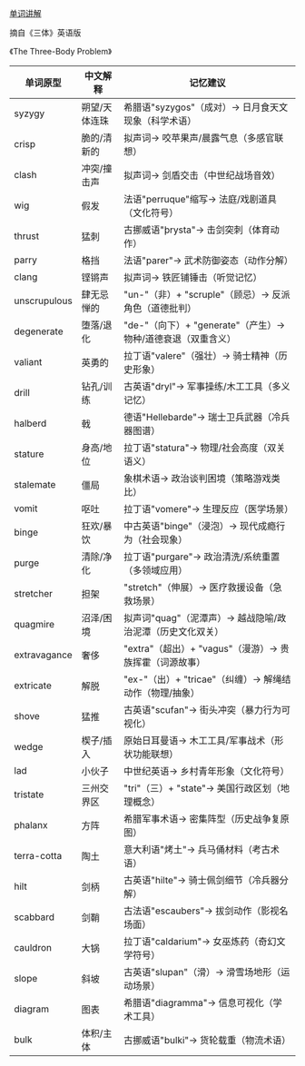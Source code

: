 [单词讲解]()

摘自《三体》英语版

《The Three-Body Problem》

| 单词原型        | 中文解释               | 记忆建议                                   |
|---------------|----------------------|------------------------------------------|
| syzygy        | 朔望/天体连珠          | 希腊语"syzygos"（成对）→ 日月食天文现象（科学术语）       |
| crisp         | 脆的/清新的           | 拟声词→ 咬苹果声/晨露气息（多感官联想）                |
| clash         | 冲突/撞击声           | 拟声词→ 剑盾交击（中世纪战场音效）                    |
| wig           | 假发                 | 法语"perruque"缩写→ 法庭/戏剧道具（文化符号）           |
| thrust        | 猛刺                 | 古挪威语"þrysta"→ 击剑突刺（体育动作）                 |
| parry         | 格挡                 | 法语"parer"→ 武术防御姿态（动作分解）                  |
| clang         | 铿锵声               | 拟声词→ 铁匠铺锤击（听觉记忆）                      |
| unscrupulous  | 肆无忌惮的            | "un-"（非）+ "scruple"（顾忌）→ 反派角色（道德批判）      |
| degenerate    | 堕落/退化            | "de-"（向下）+ "generate"（产生）→ 物种/道德衰退（双重含义） |
| valiant       | 英勇的               | 拉丁语"valere"（强壮）→ 骑士精神（历史形象）             |
| drill         | 钻孔/训练            | 古英语"dryl"→ 军事操练/木工工具（多义记忆）               |
| halberd       | 戟                  | 德语"Hellebarde"→ 瑞士卫兵武器（冷兵器图谱）             |
| stature       | 身高/地位            | 拉丁语"statura"→ 物理/社会高度（双关语义）              |
| stalemate     | 僵局                 | 象棋术语→ 政治谈判困境（策略游戏类比）                  |
| vomit         | 呕吐                 | 拉丁语"vomere"→ 生理反应（医学场景）                   |
| binge         | 狂欢/暴饮            | 中古英语"binge"（浸泡）→ 现代成瘾行为（社会现象）          |
| purge         | 清除/净化            | 拉丁语"purgare"→ 政治清洗/系统重置（多领域应用）         |
| stretcher     | 担架                 | "stretch"（伸展）→ 医疗救援设备（急救场景）             |
| quagmire      | 沼泽/困境            | 拟声词"quag"（泥潭声）→ 越战隐喻/政治泥潭（历史文化双关）     |
| extravagance  | 奢侈                 | "extra"（超出）+ "vagus"（漫游）→ 贵族挥霍（词源故事）     |
| extricate     | 解脱                 | "ex-"（出）+ "tricae"（纠缠）→ 解绳结动作（物理/抽象）     |
| shove         | 猛推                 | 古英语"scufan"→ 街头冲突（暴力行为可视化）               |
| wedge         | 楔子/插入            | 原始日耳曼语→ 木工工具/军事战术（形状功能联想）             |
| lad           | 小伙子               | 中世纪英语→ 乡村青年形象（文化符号）                     |
| tristate      | 三州交界区           | "tri"（三）+ "state"→ 美国行政区划（地理概念）            |
| phalanx       | 方阵                 | 希腊军事术语→ 密集阵型（历史战争复原图）                   |
| terra-cotta    | 陶土                 | 意大利语"烤土"→ 兵马俑材料（考古术语）                    |
| hilt          | 剑柄                 | 古英语"hilte"→ 骑士佩剑细节（冷兵器分解）                 |
| scabbard      | 剑鞘                 | 古法语"escaubers"→ 拔剑动作（影视名场面）                |
| cauldron      | 大锅                 | 拉丁语"caldarium"→ 女巫炼药（奇幻文学符号）               |
| slope         | 斜坡                 | 古英语"slupan"（滑）→ 滑雪场地形（运动场景）               |
| diagram       | 图表                 | 希腊语"diagramma"→ 信息可视化（学术工具）                |
| bulk          | 体积/主体            | 古挪威语"bulki"→ 货轮载重（物流术语）                   |
